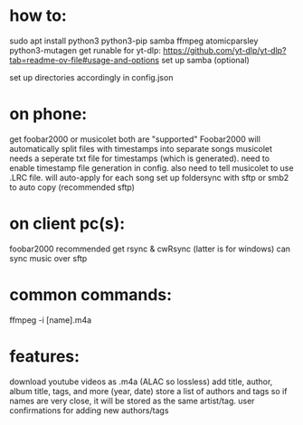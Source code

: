 # how to:
sudo apt install python3 python3-pip samba ffmpeg atomicparsley python3-mutagen 
get runable for yt-dlp: https://github.com/yt-dlp/yt-dlp?tab=readme-ov-file#usage-and-options
set up samba (optional)

set up directories accordingly in config.json

# on phone:
get foobar2000 or musicolet
    both are "supported"
    Foobar2000 will automatically split files with timestamps into separate songs
    musicolet needs a seperate txt file for timestamps (which is generated).
        need to enable timestamp file generation in config. also need to tell musicolet to use .LRC file. will auto-apply for each song
set up foldersync with sftp or smb2 to auto copy (recommended sftp)

# on client pc(s):
foobar2000 recommended
get rsync & cwRsync (latter is for windows)
    can sync music over sftp

# common commands:
ffmpeg -i [name].m4a


# features:
download youtube videos as .m4a (ALAC so lossless)
add title, author, album title, tags, and more (year, date)
store a list of authors and tags so if names are very close, it will be stored as the same artist/tag.
    user confirmations for adding new authors/tags